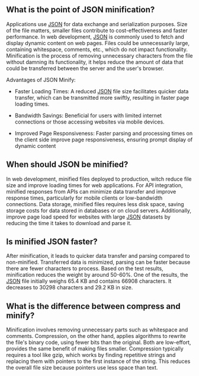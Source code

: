 ## What is the point of JSON minification?

Applications use [JSON](/#jsonAnchor) for data exchange and serialization purposes. Size of the file matters, smaller files contribute to cost-effectiveness and faster performance. In web development, [JSON](/#jsonAnchor) is commonly used to fetch and display dynamic content on web pages. Files could be unnecessarily large, containing whitespace, comments, etc., which do not impact functionality. Minification is the process of removing unnecessary characters from the file without damning its functionality, it helps reduce the amount of
data that could be transferred between the server and the user's browser.

Advantages of JSON Minify:

-   Faster Loading Times: A reduced [JSON](/#jsonAnchor) file size facilitates quicker data transfer, which can be transmitted more swiftly, resulting in faster page loading times.

-   Bandwidth Savings: Beneficial for users with limited internet connections or those accessing websites via mobile devices.

-   Improved Page Responsiveness: Faster parsing and processing times on the client side improve page responsiveness, ensuring prompt display of dynamic content

## When should JSON be minified?

In web development, minified files deployed to production, witch reduce file size and improve loading times for web applications. For API integration, minified responses from APIs
can minimize data transfer and improve response times, particularly for mobile clients or low-bandwidth connections. Data storage, minified files requires less disk space,
saving storage costs for data stored in databases or on cloud servers. Additionally, improve page load speed for websites with large [JSON](/#jsonAnchor) datasets by reducing the time it takes to
download and parse it.

## Is minified JSON faster?

After minification, it leads to quicker data transfer and parsing compared to non-minified. Transferred data is minimized, parsing can be faster because there are fewer characters to
process. Based on the test results, minification reduces the weight by around 50-60%. One of the results, the [JSON](/#jsonAnchor) file initially weighs 65.4 KB and contains 66908 characters.
It decreases to 30298 characters and 29.2 KB in size.

## What is the difference between compress and minify?

Minification involves removing unnecessary parts such as whitespace and comments. Compression, on the other hand, applies algorithms to rewrite the file's binary code,
using fewer bits than the original. Both are low-effort, provides the same benefit of making files smaller. Compression typically requires a tool like gzip, which works by finding
repetitive strings and replacing them with pointers to the first instance of the string. This reduces the overall file size because pointers use less space than text.
